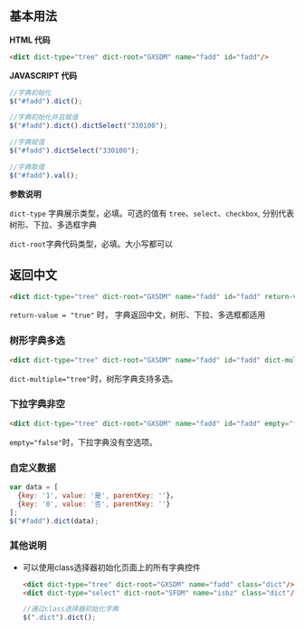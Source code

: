 ## 基本用法

**HTML 代码**

``` html
<dict dict-type="tree" dict-root="GXSDM" name="fadd" id="fadd"/>
```

**JAVASCRIPT 代码**

``` javascript
//字典初始化
$("#fadd").dict();

//字典初始化并且赋值
$("#fadd").dict().dictSelect("330100");

//字典赋值
$("#fadd").dictSelect("330100");

//字典取值
$("#fadd").val();
```

**参数说明**

`dict-type` 字典展示类型，必填。可选的值有 `tree`、`select`、`checkbox`, 分别代表树形、下拉、多选框字典

`dict-root`字典代码类型，必填。大小写都可以

## 返回中文

``` html
<dict dict-type="tree" dict-root="GXSDM" name="fadd" id="fadd" return-value="tree"/>
```

`return-value = "true"` 时， 字典返回中文，树形、下拉、多选框都适用

### 树形字典多选

``` html
<dict dict-type="tree" dict-root="GXSDM" name="fadd" id="fadd" dict-multiple="tree"/>
```

`dict-multiple="tree"`时，树形字典支持多选。

### 下拉字典非空

``` html
<dict dict-type="tree" dict-root="GXSDM" name="fadd" id="fadd" empty="false"/>
```

`empty="false"`时，下拉字典没有空选项。

### 自定义数据

``` javascript
var data = [
  {key: '1', value: '是', parentKey: ''}， 
  {key: '0', value: '否', parentKey: ''}
]; 
$("#fadd").dict(data);
```

### 其他说明

* 可以使用class选择器初始化页面上的所有字典控件
  
  ``` html
  <dict dict-type="tree" dict-root="GXSDM" name="fadd" class="dict"/>
  <dict dict-type="select" dict-root="SFDM" name="isbz" class="dict"/>
  ```
  
  ``` javascript
  //通过class选择器初始化字典
  $(".dict").dict();
  ```

